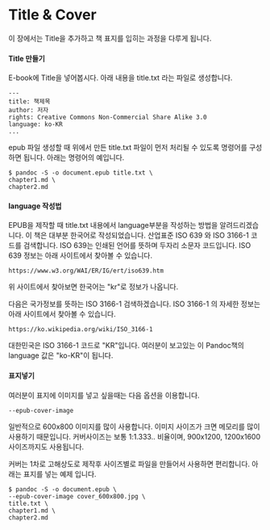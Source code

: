 
# Title & Cover
이 장에서는 Title을 추가하고 책 표지를 입히는 과정을 다루게 됩니다.

#### Title 만들기
E-book에 Title을 넣어봅시다.
아래 내용을 title.txt 라는 파일로 생성합니다.

	---
	title: 책제목
	author: 저자
	rights: Creative Commons Non-Commercial Share Alike 3.0
	language: ko-KR
	...

epub 파일 생성할 때 위에서 만든 title.txt 파일이 먼저 처리될 수 있도록
명령어를 구성하면 됩니다. 아래는 명령어의 예입니다.

	$ pandoc -S -o document.epub title.txt \
	chapter1.md \
	chapter2.md

#### language 작성법
EPUB을 제작할 때 title.txt 내용에서
language부분을 작성하는 방법을 알려드리겠습니다.
이 책은 대부분 한국어로 작성되었습니다.
산업표준 ISO 639 와 ISO 3166-1 코드를 검색합니다.
ISO 639는 인쇄된 언어를 뜻하며 두자리 소문자 코드입니다.
ISO 639 정보는 아래 사이트에서 찾아볼 수 있습니다.

	https://www.w3.org/WAI/ER/IG/ert/iso639.htm

위 사이트에서 찾아보면 한국어는 "kr"로 정보가 나옵니다.

다음은 국가정보를 뜻하는 ISO 3166-1 검색하겠습니다.
ISO 3166-1 의 자세한 정보는 아래 사이트에서 찾아볼 수 있습니다.

	https://ko.wikipedia.org/wiki/ISO_3166-1

대한민국은 ISO 3166-1 코드로 "KR"입니다.
여러분이 보고있는 이 Pandoc책의 language 값은 "ko-KR"이 됩니다.

#### 표지넣기
여러분이 표지에 이미지를 넣고 싶을때는 다음 옵션을 이용합니다.

	--epub-cover-image

일반적으로 600x800 이미지를 많이 사용합니다.
이미지 사이즈가 크면 메모리를 많이 사용하기 때문입니다.
커버사이즈는 보통 1:1.333.. 비율이며, 900x1200, 1200x1600 사이즈까지도 사용됩니다.

커버는 1차로 고해상도로 제작후 사이즈별로 파일을 만들어서 사용하면 편리합니다.
아래는 표지를 넣는 예제 입니다.

	$ pandoc -S -o document.epub \
	--epub-cover-image cover_600x800.jpg \
	title.txt \
	chapter1.md \
	chapter2.md


